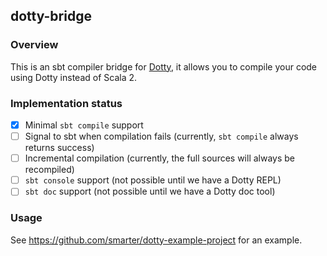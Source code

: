## dotty-bridge

### Overview

This is an sbt compiler bridge for [Dotty](https://github.com/lampepfl/dotty),
it allows you to compile your code using Dotty instead of Scala 2.

### Implementation status

- [X] Minimal `sbt compile` support
- [ ] Signal to sbt when compilation fails (currently, `sbt compile` always
  returns success)
- [ ] Incremental compilation (currently, the full sources will always be recompiled)
- [ ] `sbt console` support (not possible until we have a Dotty REPL)
- [ ] `sbt doc` support (not possible until we have a Dotty doc tool)

### Usage

See https://github.com/smarter/dotty-example-project for an example.
